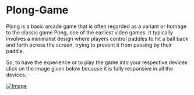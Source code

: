 # Plong-Game
Plong is a basic arcade game that is often regarded as a variant or homage to the classic game Pong, one of the earliest video games. It typically involves a minimalist design where players control paddles to hit a ball back and forth across the screen, trying to prevent it from passing by their paddle.

So, to have the experience or to play the game into your respective devices click on the image given below because it is fully responsive in all the devices.

<a href = "https://plonggame2024.netlify.app/"><img src = "https://github.com/user-attachments/assets/b8a66b85-8cef-4ce7-9827-e027f2e676c6" alt = "Image"></a>
